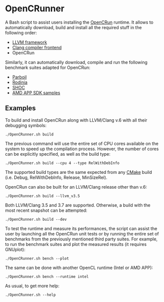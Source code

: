 
OpenCRunner
===========

A Bash script to assist users installing the [OpenCRun][1] runtime. It allows to
automatically download, build and install all the required stuff in the
following order:

- [LLVM framework][2]
- [Clang compiler frontend][3]
- OpenCRun

Similarly, it can automatically download, compile and run the following
benchmark suites adapted for OpenCRun:

- [Parboil][4]
- [Rodinia][5]
- [SHOC][6]
- [AMD APP SDK samples][7]

Examples
--------

To build and install OpenCRun along with LLVM/Clang v.6 with all their debugging
symbols:

```
./OpenCRunner.sh build
```

The previous command will use the entire set of CPU cores available on the
system to speed up the compilation process. However, the number of cores can be
explicitly specified, as well as the build type:

```
./OpenCRunner.sh build --cpu 4 --type RelWithDebInfo
```

The supported build types are the same expected from any [CMake][8] build (i.e.
Debug, RelWithDebInfo, Release, MinSizeRel).

OpenCRun can also be built for an LLVM/Clang release other than v.6:

```
./OpenCRunner.sh build --llvm_v3.5
```

Both LLVM/Clang 3.5 and 3.7 are supported. Otherwise, a build with the most
recent snapshot can be attempted: 

```
./OpenCRunner.sh build --dev
```

To test the runtime and measure its performances, the script can assist the user
by launching all the OpenCRun unit tests or by running the entire set of
benchmarks from the previously mentioned third party suites. For example, to
run the benchmark suites and plot the measured results (it requires GNUplot):

```
./OpenCRunner.sh bench --plot
```

The same can be done with another OpenCL runtime (Intel or AMD APP):

```
./OpenCRunner.sh bench --runtime intel
```

As usual, to get more help:

```
./OpenCRunner.sh --help
```


[1]: https://github.com/s1kl3/OpenCRun
[2]: https://llvm.org/
[3]: https://clang.llvm.org/
[4]: https://github.com/s1kl3/parboil 
[5]: https://github.com/s1kl3/rodinia
[6]: https://github.com/s1kl3/shoc
[7]: https://github.com/s1kl3/AMDAPP_samples
[8]: https://cmake.org/
